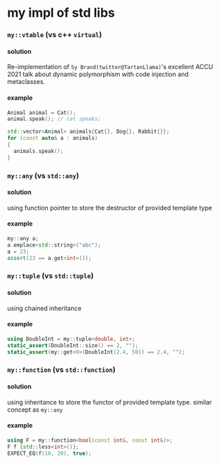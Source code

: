 # my impl of std libs

### `my::vtable` (vs c++ `virtual`)
#### solution
Re-implementation of `Sy Brand(twitter@TartanLlama)`'s excellent ACCU 2021 talk
about dynamic polymorphism with code injection and metaclasses.
#### example
```c++
Animal animal = Cat();
animal.speak(); // cat speaks;

std::vector<Animal> animals{Cat{}, Dog{}, Rabbit{}};
for (const auto& a : animals)
{
  animals.speak();
}
```

### `my::any` (vs `std::any`)
#### solution
using function pointer to store the destructor of provided template type
#### example
```c++
my::any a;
a.emplace<std::string>("abc");
a = 23;
assert(23 == a.get<int>());
```

### `my::tuple` (vs `std::tuple`)
#### solution
using chained inheritance
#### example
```c++
using DoubleInt = my::tuple<double, int>;
static_assert(DoubleInt::size() == 2, "");
static_assert(my::get<0>(DoubleInt(2.4, 50)) == 2.4, "");
```

### `my::function` (vs `std::function`)
#### solution
using inheritance to store the functor of provided template type. similar
concept as `my::any`
#### example
```c++
using F = my::function<bool(const int&, const int&)>;
F f {std::less<int>()};
EXPECT_EQ(f(10, 20), true);
```

